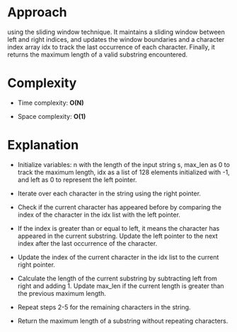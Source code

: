 # Approach
 
using the sliding window technique. It maintains a sliding window between left and right indices, and updates the window boundaries and a character index array idx to track the last occurrence of each character. Finally, it returns the maximum length of a valid substring encountered.

# Complexity

- Time complexity: **O(N)**

- Space complexity: **O(1)**

# Explanation

- Initialize variables: n with the length of the input string s, max_len as 0 to track the maximum length, idx as a list of 128 elements initialized with -1, and left as 0 to represent the left pointer.

- Iterate over each character in the string using the right pointer.

- Check if the current character has appeared before by comparing the index of the character in the idx list with the left pointer.

- If the index is greater than or equal to left, it means the character has appeared in the current substring. Update the left pointer to the next index after the last occurrence of the character.

- Update the index of the current character in the idx list to the current right pointer.

- Calculate the length of the current substring by subtracting left from right and adding 1. Update max_len if the current length is greater than the previous maximum length.

- Repeat steps 2-5 for the remaining characters in the string.

- Return the maximum length of a substring without repeating characters.

